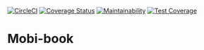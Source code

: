 [![CircleCI](https://circleci.com/gh/Loice-Andia/mobi-book.svg?style=svg)](https://circleci.com/gh/Loice-Andia/mobi-book)
[![Coverage Status](https://coveralls.io/repos/github/Loice-Andia/mobi-book/badge.svg?branch=develop)](https://coveralls.io/github/Loice-Andia/mobi-book?branch=develop)
[![Maintainability](https://api.codeclimate.com/v1/badges/9f8ce2f67a263fa0a54c/maintainability)](https://codeclimate.com/github/Loice-Andia/mobi-book/maintainability)
[![Test Coverage](https://api.codeclimate.com/v1/badges/9f8ce2f67a263fa0a54c/test_coverage)](https://codeclimate.com/github/Loice-Andia/mobi-book/test_coverage)
# Mobi-book

